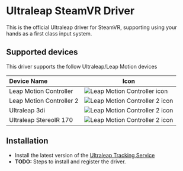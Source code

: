 # Ultraleap SteamVR Driver

This is the official Ultraleap driver for SteamVR, supporting using your hands as a first class input system.

## Supported devices

This driver supports the follow Ultraleap/Leap Motion devices

| Device Name              | Icon                                                                      |
|:-------------------------|---------------------------------------------------------------------------|
| Leap Motion Controller   | ![Leap Motion Controller icon](resources/icons/lmc_status_ready.png)      |
| Leap Motion Controller 2 | ![Leap Motion Controller 2 icon](resources/icons/lmc2_status_ready.png)   |
| Ultraleap 3di            | ![Leap Motion Controller 2 icon](resources/icons/3di_status_ready.png)    |
| Ultraleap StereoIR 170   | ![Leap Motion Controller 2 icon](resources/icons/sir170_status_ready.png) |

## Installation

- Install the latest version of the [Ultraleap Tracking Service](https://developer.leapmotion.com/tracking-software-download)
- **TODO:** Steps to install and register the driver.


